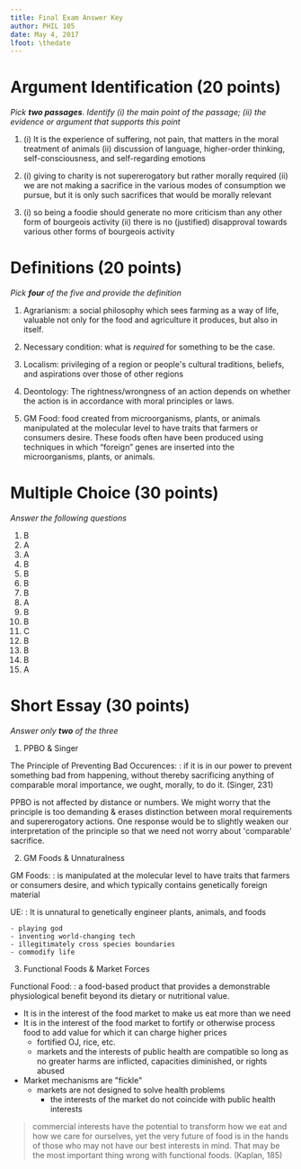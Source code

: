 ```yaml
---
title: Final Exam Answer Key
author: PHIL 105
date: May 4, 2017
lfoot: \thedate
---
```



# Argument Identification (20 points)

*Pick **two passages**. Identify (i) the main point of the passage; (ii) the
evidence or argument that supports this point*

1.  (i) It is the experience of suffering, not pain, that matters in the moral
    treatment of animals 
    (ii) discussion of language, higher-order thinking, self-consciousness,
    and self-regarding emotions
    
2.  (i) giving to charity is not supererogatory but rather morally required
    (ii) we are not making a sacrifice in the various modes of consumption we
    pursue, but it is only such sacrifices that would be morally relevant 

3.  (i) so being a foodie should generate no more criticism than any other form
    of bourgeois activity
    (ii) there is no (justified) disapproval towards various other forms of bourgeois
    activity 
    
# Definitions (20 points)

*Pick **four** of the five and provide the definition*

1.  Agrarianism: a social philosophy which sees farming as a way of life,
                 valuable not only for the food and agriculture it produces,
                 but also in itself.

2.  Necessary condition: what is *required* for something to be the case.

3.  Localism: privileging of a region or people's cultural traditions,
    beliefs, and aspirations over those of other regions

4.  Deontology: The rightness/wrongness of an action depends on whether the
    action is in accordance with moral principles or laws.

5.  GM Food: food created from microorganisms, plants, or animals manipulated
    at the molecular level to have traits that farmers or consumers desire.
    These foods often have been produced using techniques in which “foreign”
    genes are inserted into the microorganisms, plants, or animals.

# Multiple Choice (30 points)

*Answer the following questions*

1. B
2. A
3. A
4. B
5. B
6. B
7. B
8. A
9. B
10. B
11. C
12. B
13. B
14. B
15. A

# Short Essay (30 points)

*Answer only **two** of the three*

1. PPBO & Singer

The Principle of Preventing Bad Occurences:
:   if it is in our power to prevent something bad from happening,
    without thereby sacrificing anything of comparable moral importance,
    we ought, morally, to do it. (Singer, 231)

PPBO is not affected by distance or numbers. We might worry that the principle
is too demanding & erases distinction between moral requirements and
supererogatory actions. One response would be to slightly weaken our
interpretation of the principle so that we need not worry about 'comparable'
sacrifice. 

2. GM Foods & Unnaturalness

GM Foods:
: is manipulated at the molecular level to have traits that farmers or
   consumers desire, and which typically contains genetically foreign material

UE:
:   It is unnatural to genetically engineer plants, animals, and foods

    - playing god
    - inventing world-changing tech
    - illegitimately cross species boundaries 
    - commodify life 

3. Functional Foods & Market Forces

Functional Food:
:   a food-based product that provides a demonstrable physiological
    benefit beyond its dietary or nutritional value.
-  It is in the interest of the food market to make us eat more than we
    need
-  It is in the interest of the food market to fortify or otherwise
    process food to add value for which it can charge higher prices
    -   fortified OJ, rice, etc.
    -   markets and the interests of public health are compatible so
        long as no greater harms are inflicted, capacities diminished,
        or rights abused
-  Market mechanisms are "fickle"
    -   markets are not designed to solve health problems
        -   the interests of the market do not coincide with public
            health interests

> commercial interests have the potential to transform how we eat and
> how we care for ourselves, yet the very future of food is in the hands
> of those who may not have our best interests in mind. That may be the
> most important thing wrong with functional foods. (Kaplan, 185)


  
